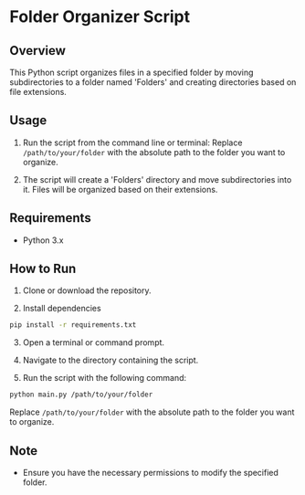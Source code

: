 # Folder Organizer Script

## Overview
This Python script organizes files in a specified folder by moving subdirectories to a folder named 'Folders' and creating directories based on file extensions.

## Usage
1. Run the script from the command line or terminal:
Replace `/path/to/your/folder` with the absolute path to the folder you want to organize.

2. The script will create a 'Folders' directory and move subdirectories into it. Files will be organized based on their extensions.

## Requirements
- Python 3.x

## How to Run
1. Clone or download the repository.

2. Install dependencies
```bash
pip install -r requirements.txt
```

3. Open a terminal or command prompt.

4. Navigate to the directory containing the script.

5. Run the script with the following command:
```bash
python main.py /path/to/your/folder
```
Replace `/path/to/your/folder` with the absolute path to the folder you want to organize.

## Note
- Ensure you have the necessary permissions to modify the specified folder.
